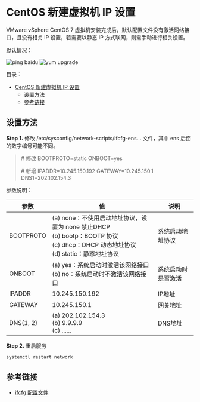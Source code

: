 # CentOS 新建虚拟机 IP 设置

VMware vSphere CentOS 7 虚拟机安装完成后，默认配置文件没有激活网络接口，且没有相关 IP 设置，若需要以静态 IP 方式联网，则需手动进行相关设置。

默认情况：

![ping baidu](https://i.loli.net/2020/12/07/3FrV2JLdeKIQMzG.png)
![yum upgrade](https://i.loli.net/2020/12/07/QzlOFMiD1qSweyY.png)

目录：

- [CentOS 新建虚拟机 IP 设置](#centos-新建虚拟机-ip-设置)
  - [设置方法](#设置方法)
  - [参考链接](#参考链接)

## 设置方法

**Step 1.** 修改 /etc/sysconfig/network-scripts/ifcfg-ens... 文件，其中 ens 后面的数字编号可能不同。

 > \# 修改
 > BOOTPROTO=static
 > ONBOOT=yes
 >
 > \# 新增
 > IPADDR=10.245.150.192
 > GATEWAY=10.245.150.1
 > DNS1=202.102.154.3

 参数说明：

参数      | 值                                                                                                                                      | 说明
----------|-----------------------------------------------------------------------------------------------------------------------------------------|----------
BOOTPROTO | (a) none：不使用启动地址协议，设置为 none 禁止DHCP <br> (b) bootp：BOOTP 协议 <br> (c) dhcp：DHCP 动态地址协议 <br> (d) static：静态地址协议 | 系统启动地址协议
ONBOOT    | (a) yes：系统启动时激活该网络接口 <br> (b) no：系统启动时不激活该网络接口                                                                 | 系统启动时是否激活
IPADDR    | 10.245.150.192                                                                                                                          | IP地址
GATEWAY   | 10.245.150.1                                                                                                                            | 网关地址
DNS{1, 2} | (a) 202.102.154.3 <br> (b) 9.9.9.9 <br> (c) ......                                                                                      | DNS地址

**Step 2.** 重启服务

```bash
systemctl restart network
```

## 参考链接

* [ifcfg 配置文件](https://blog.csdn.net/u011857683/article/details/80950466)

